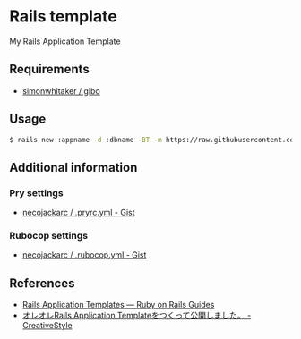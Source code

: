 # Rails template
My Rails Application Template

## Requirements
- [simonwhitaker / gibo](https://github.com/simonwhitaker/gibo)

## Usage
```bash
$ rails new :appname -d :dbname -BT -m https://raw.githubusercontent.com/necojackarc/rails-template/master/template.rb
```

## Additional information
### Pry settings
- [necojackarc / .pryrc.yml - Gist](https://gist.github.com/necojackarc/4b747325a55a1f9deeb0)

### Rubocop settings
- [necojackarc / .rubocop.yml - Gist](https://gist.github.com/necojackarc/f3c8323441b1bfc0d4f4)

## References
- [Rails Application Templates — Ruby on Rails Guides](http://guides.rubyonrails.org/rails_application_templates.html)
- [オレオレRails Application Templateをつくって公開しました。 - CreativeStyle](http://kadoppe.com/archives/2015/04/rails-application-template.html)
